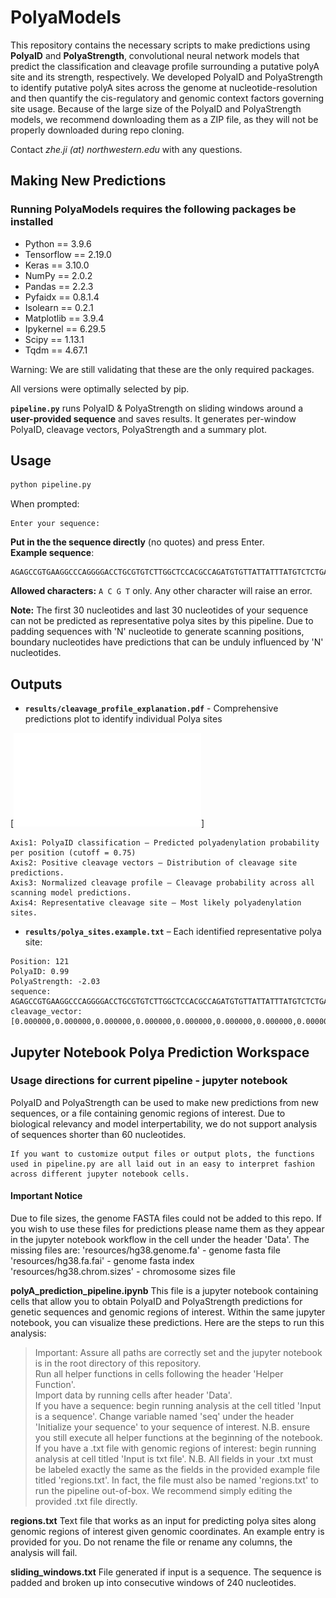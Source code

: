 # PolyaModels

This repository contains the necessary scripts to make predictions using **PolyaID** and **PolyaStrength**, convolutional neural network models that predict the classification and cleavage profile surrounding a putative polyA site and its strength, respectively. We developed PolyaID and PolyaStrength to identify putative polyA sites across the genome at nucleotide-resolution and then quantify the cis-regulatory and genomic context factors governing site usage. Because of the large size of the PolyaID and PolyaStrength models, we recommend downloading them as a ZIP file, as they will not be properly downloaded during repo cloning.

Contact *zhe.ji (at) northwestern.edu* with any questions.


## Making New Predictions

### Running PolyaModels requires the following packages be installed

- Python == 3.9.6
- Tensorflow == 2.19.0
- Keras == 3.10.0
- NumPy == 2.0.2
- Pandas == 2.2.3
- Pyfaidx == 0.8.1.4
- Isolearn == 0.2.1
- Matplotlib == 3.9.4
- Ipykernel == 6.29.5
- Scipy == 1.13.1
- Tqdm == 4.67.1

Warning: We are still validating that these are the only required packages. 

All versions were optimally selected by pip.

**`pipeline.py`** runs PolyaID & PolyaStrength on sliding windows around a **user-provided sequence** and saves results. It generates per-window PolyaID, cleavage vectors, PolyaStrength and a summary plot.

## Usage

```bash
python pipeline.py
```

When prompted:

```
Enter your sequence:
```

**Put in the the sequence directly** (no quotes) and press Enter.       
**Example sequence**: 
```
AGAGCCGTGAAGGCCCAGGGGACCTGCGTGTCTTGGCTCCACGCCAGATGTGTTATTATTTATGTCTCTGAGAATGTCTGGATCTCAGAGCCGAATTACAATAAAAACATCTTTAAACTTATTTCTACCTCATTTTGGGGTTGCCAGCTCACCTGATCATTTTTATGAACTGTCATGAACACTGATGACATTTTATGAGCCTTTTACATGGGACACTACAGAATACATTTGTCAGCGAGG
```
**Allowed characters:** `A C G T` only. Any other character will raise an error.

**Note:** The first 30 nucleotides and last 30 nucleotides of your sequence can not be predicted as representative polya sites by this pipeline. Due to padding sequences with 'N' nucleotide to generate scanning positions, boundary nucleotides have predictions that can be unduly influenced by 'N' nucleotides.

## Outputs

- **`results/cleavage_profile_explanation.pdf`** - Comprehensive predictions plot to identify individual Polya sites

[![polya_cleavage_profiles](/results/cleavage_profile_explanation.example.pdf)]

``` 
Axis1: PolyaID classification – Predicted polyadenylation probability per position (cutoff = 0.75)
Axis2: Positive cleavage vectors – Distribution of cleavage site predictions.
Axis3: Normalized cleavage profile – Cleavage probability across all scanning model predictions.
Axis4: Representative cleavage site – Most likely polyadenylation sites.
```  
- **`results/polya_sites.example.txt`** – Each identified representative polya site:  
```
Position: 121
PolyaID: 0.99
PolyaStrength: -2.03
sequence: AGAGCCGTGAAGGCCCAGGGGACCTGCGTGTCTTGGCTCCACGCCAGATGTGTTATTATTTATGTCTCTGAGAATGTCTGGATCTCAGAGCCGAATTACAATAAAAACATCTTTAAACTTATTTCTACCTCATTTTGGGGTTGCCAGCTCACCTGATCATTTTTATGAACTGTCATGAACACTGATGACATTTTATGAGCCTTTTACATGGGACACTACAGAATACATTTGTCAGCGAGG
cleavage_vector: [0.000000,0.000000,0.000000,0.000000,0.000000,0.000000,0.000000,0.000000,0.000000,0.000000,0.000000,0.000000,0.000000,0.000000,0.000000,0.000000,0.000000,0.000000,0.000000,0.000000,0.000000,0.000000,0.015632,0.069378,0.390414,0.362004,0.132278,0.029009,0.001284,0.000000,0.000000,0.000000,0.000000,0.000000,0.000000,0.000000,0.000000,0.000000,0.000000,0.000000,0.000000,0.000000,0.000000,0.000000,0.000000,0.000000,0.000000,0.000000,0.000000,0.000000]
```

## Jupyter Notebook Polya Prediction Workspace  

### Usage directions for current pipeline - jupyter notebook
PolyaID and PolyaStrength can be used to make new predictions from new sequences, or a file containing genomic regions of interest. Due to biological relevancy and model interpertability, we do not support analysis of sequences shorter than 60 nucleotides.

```
If you want to customize output files or output plots, the functions used in pipeline.py are all laid out in an easy to interpret fashion across different jupyter notebook cells.
```

#### Important Notice
Due to file sizes, the genome FASTA files could not be added to this repo. If you wish to use these files for predictions please name them as they appear in the jupyter notebook workflow in the cell under the header 'Data'. The missing files are:
'resources/hg38.genome.fa' - genome fasta file  
'resources/hg38.fa.fai' - genome fasta index  
'resources/hg38.chrom.sizes' - chromosome sizes file


**polyA_prediction_pipeline.ipynb**
This file is a jupyter notebook containing cells that allow you to obtain PolyaID and PolyaStrength predictions for genetic sequences and genomic regions of interest. Within the same jupyter notebook, you can visualize these predictions. Here are the steps to run this analysis:
> Important: Assure all paths are correctly set and the jupyter notebook is in the root directory of this repository.  
> Run all helper functions in cells following the header 'Helper Function'.  
> Import data by running cells after header 'Data'.  
> If you have a sequence: begin running analysis at the cell titled 'Input is a sequence'. Change variable named 'seq' under the header 'Initialize your sequence' to your sequence of interest. N.B. ensure you still execute all helper functions at the beginning of the notebook.  
> If you have a .txt file with genomic regions of interest: begin running analysis at cell titled 'Input is txt file'. N.B. All fields in your .txt must be labeled exactly the same as the fields in the provided example file titled 'regions.txt'. In fact, the file must also be named 'regions.txt' to run the pipeline out-of-box. We recommend simply editing the provided .txt file directly.  

**regions.txt**
Text file that works as an input for predicting polya sites along genomic regions of interest given genomic coordinates. An example entry is provided for you. Do not rename the file or rename any columns, the analysis will fail.

**sliding_windows.txt**
File generated if input is a sequence. The sequence is padded and broken up into consecutive windows of 240 nucleotides.
